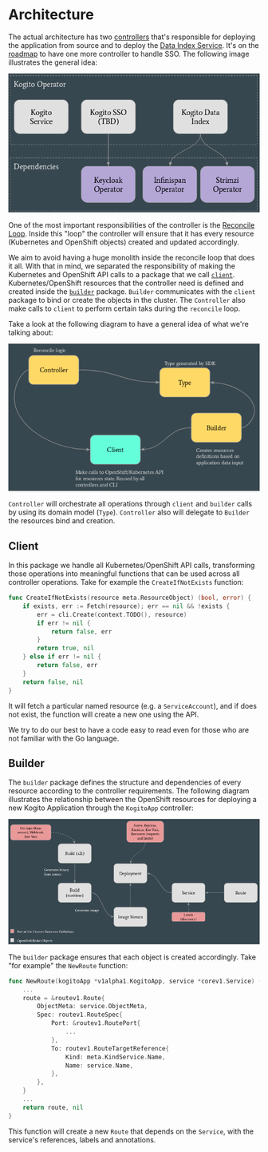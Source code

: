 # Architecture

The actual architecture has two [controllers](https://godoc.org/github.com/kubernetes-sigs/controller-runtime/pkg#hdr-Controller) that's responsible for deploying the application from source and to deploy the [Data Index Service](https://github.com/kiegroup/kogito-runtimes/wiki/Data-Index-Service). It's on the [roadmap](https://github.com/kiegroup/kogito-runtimes/wiki/Roadmap) to have one more controller to handle SSO. The following image illustrates the general idea:

![Kogito Operator General Architecture](docs/img/general_archictecture.png?raw=true)

One of the most important responsibilities of the controller is the [Reconcile Loop](https://github.com/operator-framework/operator-sdk/blob/master/doc/user-guide.md#reconcile-loop). Inside this "loop" the controller will ensure that it has every resource (Kubernetes and OpenShift objects) created and updated accordingly.

We aim to avoid having a huge monolith inside the reconcile loop that does it all. With that in mind, we separated the responsibility of making the Kubernetes and OpenShift API calls to a package that we call [`client`](pkg/client). Kubernetes/OpenShift resources that the controller need is defined and created inside the [`builder`](pkg/controller/kogitoapp/builder) package. `Builder` communicates with the `client` package to bind or create the objects in the cluster. The `Controller` also make calls to `client` to perform certain taks during the `reconcile` loop.

Take a look at the following diagram to have a general idea of what we're talking about:

![Kogito Operator Packages Structure](docs/img/packages_structure.png?raw=true)

`Controller` will orchestrate all operations through `client` and `builder` calls by using its domain model (`Type`). `Controller` also will delegate to `Builder` the resources bind and creation.

## Client

In this package we handle all Kubernetes/OpenShift API calls, transforming those operations into meaningful functions that can be used across all controller operations. Take for example the `CreateIfNotExists` function:

```go
func CreateIfNotExists(resource meta.ResourceObject) (bool, error) {
	if exists, err := Fetch(resource); err == nil && !exists {
		err = cli.Create(context.TODO(), resource)
		if err != nil {
			return false, err
		}
		return true, nil
	} else if err != nil {
		return false, err
	}
	return false, nil
}
```

It will fetch a particular named resource (e.g. a `ServiceAccount`), and if does not exist, the function will create a new one using the API.

We try to do our best to have a code easy to read even for those who are not familiar with the Go language.

## Builder

The `builder` package defines the structure and dependencies of every resource according to the controller requirements. The following diagram illustrates the relationship between the OpenShift resources for deploying a new Kogito Application through the `KogitoApp` controller:

![Kogito App Resources Composition](docs/img/kogitoapp_resource_composition.png?raw=true)

The `builder` package ensures that each object is created accordingly. Take "for example" the `NewRoute` function:

```go
func NewRoute(kogitoApp *v1alpha1.KogitoApp, service *corev1.Service) (route *routev1.Route, err error) {
	...
	route = &routev1.Route{
		ObjectMeta: service.ObjectMeta,
		Spec: routev1.RouteSpec{
			Port: &routev1.RoutePort{
				...
			},
			To: routev1.RouteTargetReference{
				Kind: meta.KindService.Name,
				Name: service.Name,
			},
		},
	}
	...
	return route, nil
}
```

This function will create a new `Route` that depends on the `Service`, with the service's references, labels and annotations.
